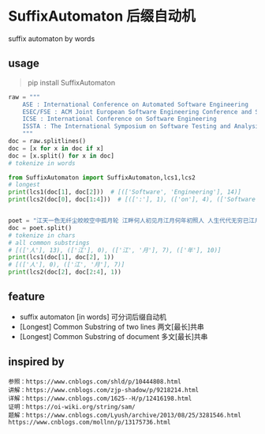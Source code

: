 
# SuffixAutomaton 后缀自动机
suffix automaton by words

## usage
> pip install SuffixAutomaton 

```python
raw = """
    ASE : International Conference on Automated Software Engineering
    ESEC/FSE : ACM Joint European Software Engineering Conference and Symposium on the Foundations of Software Engineering
    ICSE : International Conference on Software Engineering
    ISSTA : The International Symposium on Software Testing and Analysis
    """
doc = raw.splitlines()
doc = [x for x in doc if x]
doc = [x.split() for x in doc]
# tokenize in words

from SuffixAutomaton import SuffixAutomaton,lcs1,lcs2
# longest
print(lcs1(doc[1], doc[2]))  # [(['Software', 'Engineering'], 14)]
print(lcs2(doc[0], doc[1:4]))  # [([':'], 1), (['on'], 4), (['Software'], 6)]


poet = "江天一色无纤尘皎皎空中孤月轮 江畔何人初见月江月何年初照人 人生代代无穷已江月年年望相似 不知江月待何人但见长江送流水"
doc = poet.split()
# tokenize in chars
# all common substrings
# [(['人'], 13), (['江'], 0), (['江', '月'], 7), (['年'], 10)]
print(lcs1(doc[1], doc[2], 1))
# [(['人'], 0), (['江', '月'], 7)]
print(lcs2(doc[2], doc[2:4], 1))

```

## feature
* suffix automaton [in words] 可分词后缀自动机
* [Longest] Common Substring of two lines 两文[最长]共串
* [Longest] Common Substring of document 多文[最长]共串


## inspired by 
    参照：https://www.cnblogs.com/shld/p/10444808.html
    讲解：https://www.cnblogs.com/zjp-shadow/p/9218214.html
    详解：https://www.cnblogs.com/1625--H/p/12416198.html
    证明：https://oi-wiki.org/string/sam/
    题解：https://www.cnblogs.com/Lyush/archive/2013/08/25/3281546.html https://www.cnblogs.com/mollnn/p/13175736.html
